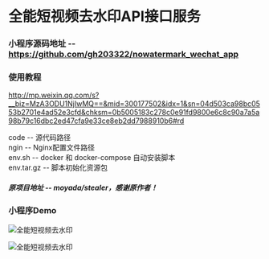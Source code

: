 # 全能短视频去水印API接口服务
### 小程序源码地址 -- https://github.com/gh203322/nowatermark_wechat_app

### 使用教程  
http://mp.weixin.qq.com/s?__biz=MzA3ODU1NjIwMQ==&mid=300177502&idx=1&sn=04d503ca98bc0553b2701e4ad52e3cfd&chksm=0b5005183c278c0e91fd9800e6c8c90a7a5a98b79c16dbc2ed47cfa9e33ce8eb2dd7988910b6#rd

code -- 源代码路径  
ngin -- Nginx配置文件路径  
env.sh -- docker 和 docker-compose 自动安装脚本  
env.tar.gz -- 脚本初始化资源包  

##### 原项目地址 -- moyada/stealer，感谢原作者！

### 小程序Demo
![全能短视频去水印](pic_qocode.png)

![全能短视频去水印](pic_effect.jpg)
